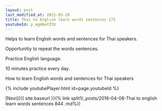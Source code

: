 ```yaml
---
layout: post
last_modified_at: 2021-03-29
title: Thai to English learn words sentences 175 
youtubeId: p_mgHAaYZYU
---
```

 
 
Helps to learn English words and sentences for Thai speakers.

Opportunitiy to repeat the words sentences. 

Practice English language. 
 
10 minutes practice every day. 
 
How to learn English words and sentences for Thai speakers 
 
{% include youtubePlayer.html id=page.youtubeId %}
 
 
[Next]({{ site.baseurl }}{% link  split1/_posts/2016-04-08-Thai to english learn words sentences 844 .md%})
 
